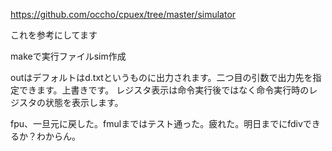 https://github.com/occho/cpuex/tree/master/simulator

これを参考にしてます

makeで実行ファイルsim作成

outはデフォルトはd.txtというものに出力されます。二つ目の引数で出力先を指定できます。上書きです。
レジスタ表示は命令実行後ではなく命令実行時のレジスタの状態を表示します。

fpu、一旦元に戻した。fmulまではテスト通った。疲れた。明日までにfdivできるか？わからん。
